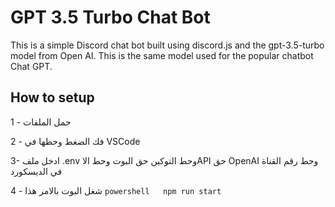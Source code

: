 # GPT 3.5 Turbo Chat Bot

This is a simple Discord chat bot built using discord.js and the gpt-3.5-turbo model from Open AI. This is the same model used for the popular chatbot Chat GPT.


## How to setup


1 - حمل الملفات

2 - فك الضغط وحطها في VSCode

3- ادخل ملف .env وحط التوكين حق البوت وحط الاAPI حق OpenAI  وحط رقم القناة في الديسكورد 

4 - شغل البوت بالامر هذا ```powershell   npm run start```
